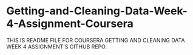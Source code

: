 # Getting-and-Cleaning-Data-Week-4-Assignment-Coursera
THIS IS README FILE FOR COURSERA GETTING AND CLEANING DATA WEEK 4 ASSIGNMENT'S GITHUB REPO.

